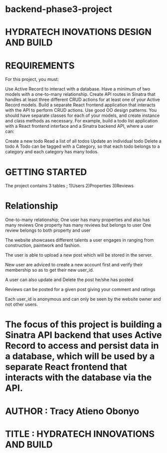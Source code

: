 # backend-phase3-project
# HYDRATECH INOVATIONS DESIGN AND BUILD           

# REQUIREMENTS
For this project, you must:

Use Active Record to interact with a database.
Have a minimum of two models with a one-to-many relationship.
Create API routes in Sinatra that handles at least three different CRUD actions for at least one of your Active Record models.
Build a separate React frontend application that interacts with the API to perform CRUD actions.
Use good OO design patterns. You should have separate classes for each of your models, and create instance and class methods as necessary.
For example, build a todo list application with a React frontend interface and a Sinatra backend API, where a user can:

Create a new todo
Read a list of all todos
Update an individual todo
Delete a todo
A Todo can be tagged with a Category, so that each todo belongs to a category and each category has many todos.

# GETTING STARTED
The project contains 3 tables ;
   1)Users
   2)Properties
   3)Reviews

  # Relationship
One-to-many relationship;
 One user has many properties and also has many reviews
 One property has many reviews but belongs to user
 One review belongs to both property and user

The website showcases different talents a user engages in ranging from construction, paintwork and fashion.

The user is able to upload a new post which will be stored in the server.

New user are adviced to create a new account first and verify their membership so as to get their new user_id.

A user can also update and Delete the post he/she has posted

Reviews can be posted for a given post giving your comment and ratings 

Each user_id is anonymous and can only be seen by the website owner and not other users.


# The focus of this project is building a Sinatra API backend that uses Active Record to access and persist data in a database, which will be used by a separate React frontend that interacts with the database via the API.

# AUTHOR : Tracy Atieno Obonyo
# TITLE : HYDRATECH INNOVATIONS AND BUILD
